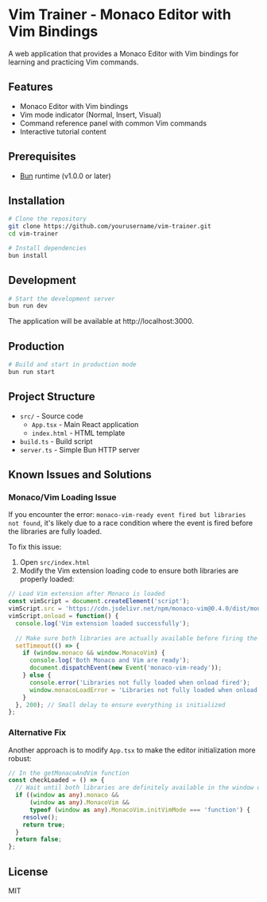 # Vim Trainer - Monaco Editor with Vim Bindings

A web application that provides a Monaco Editor with Vim bindings for learning and practicing Vim commands.

## Features

- Monaco Editor with Vim bindings
- Vim mode indicator (Normal, Insert, Visual)
- Command reference panel with common Vim commands
- Interactive tutorial content

## Prerequisites

- [Bun](https://bun.sh/) runtime (v1.0.0 or later)

## Installation

```bash
# Clone the repository
git clone https://github.com/yourusername/vim-trainer.git
cd vim-trainer

# Install dependencies
bun install
```

## Development

```bash
# Start the development server
bun run dev
```

The application will be available at http://localhost:3000.

## Production

```bash
# Build and start in production mode
bun run start
```

## Project Structure

- `src/` - Source code
  - `App.tsx` - Main React application
  - `index.html` - HTML template
- `build.ts` - Build script
- `server.ts` - Simple Bun HTTP server

## Known Issues and Solutions

### Monaco/Vim Loading Issue

If you encounter the error: `monaco-vim-ready event fired but libraries not found`, it's likely due to a race condition where the event is fired before the libraries are fully loaded.

To fix this issue:

1. Open `src/index.html`
2. Modify the Vim extension loading code to ensure both libraries are properly loaded:

```javascript
// Load Vim extension after Monaco is loaded
const vimScript = document.createElement('script');
vimScript.src = 'https://cdn.jsdelivr.net/npm/monaco-vim@0.4.0/dist/monaco-vim.js';
vimScript.onload = function() {
  console.log('Vim extension loaded successfully');
  
  // Make sure both libraries are actually available before firing the event
  setTimeout(() => {
    if (window.monaco && window.MonacoVim) {
      console.log('Both Monaco and Vim are ready');
      document.dispatchEvent(new Event('monaco-vim-ready'));
    } else {
      console.error('Libraries not fully loaded when onload fired');
      window.monacoLoadError = 'Libraries not fully loaded when onload event fired';
    }
  }, 200); // Small delay to ensure everything is initialized
};
```

### Alternative Fix

Another approach is to modify `App.tsx` to make the editor initialization more robust:

```typescript
// In the getMonacoAndVim function
const checkLoaded = () => {
  // Wait until both libraries are definitely available in the window object
  if ((window as any).monaco && 
      (window as any).MonacoVim && 
      typeof (window as any).MonacoVim.initVimMode === 'function') {
    resolve();
    return true;
  }
  return false;
};
```

## License

MIT